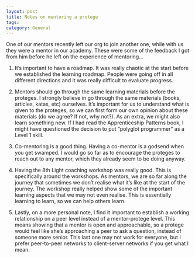 ```yaml
---
layout: post
title: Notes on mentoring a protege
tags: 
category: General
---
```


One of our mentors recently left our org to join another one, while with us they were a mentor in our academy. These were some of the feedback I got from him before he left on the experience of mentoring...

1. It’s important to have a roadmap. It was really chaotic at the start before we established the learning roadmap. People were going off in all different directions and it was really difficult to evaluate progress.

2. Mentors should go through the same learning materials before the proteges. I strongly believe in go through the same materials (books, articles, katas, etc) ourselves. It’s important for us to understand what is given to the proteges, so we can first form our own opinion about these materials (do we agree? If not, why not?). As an extra, we might also learn something new. If I had read the Apprenticeship Patterns book, I might have questioned the decision to put “polyglot programmer” as a Level 1 skill.

3. Co-mentoring is a good thing. Having a co-mentor is a godsend when you get swamped. I would go so far as to encourage the proteges to reach out to any mentor, which they already seem to be doing anyway.  

4. Having the 8th Light coaching workshop was really good. This is specifically around the workshops. As mentors, we are so far along the journey that sometimes we don’t realise what it’s like at the start of the journey. The workshop really helped show some of the important learning aspects that we may not even realise. This is essentially learning to learn, so we can help others learn.

5. Lastly, on a more personal note, I find it important to establish a working relationship on a peer level instead of a mentor-protege level. This means showing that a mentor is open and approachable, so a protege would feel like she’s approaching a peer to ask a question, instead of someone more senior. This last one may not work for everyone, but I prefer peer-to-peer networks to client-server networks if you get what I mean.
